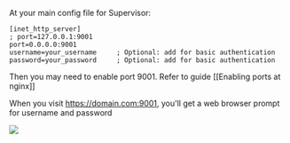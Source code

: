 
At your main config file for Supervisor:
```
[inet_http_server]
; port=127.0.0.1:9001
port=0.0.0.0:9001
username=your_username     ; Optional: add for basic authentication
password=your_password     ; Optional: add for basic authentication
```

Then you may need to enable port 9001. Refer to guide [[Enabling ports at nginx]]

When you visit https://domain.com:9001, you'll get a web browser prompt for username and password

![](https://i.imgur.com/ogTI4P4.png)